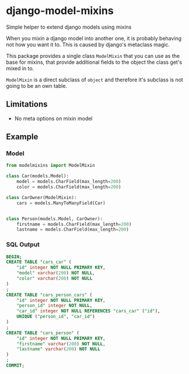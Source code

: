 django-model-mixins
===================

Simple helper to extend django models using mixins

When you mixin a django model into another one, it is probably behaving not how you want it to. This is caused by django's metaclass magic.

This package provides a single class ```ModelMixin``` that you can use as the base for mixins, that provide additional fields to the object the class get's mixed in to.

```ModelMixin``` is a direct subclass of ```object``` and therefore it's subclass is not going to be an own table.

## Limitations

 * No meta options on mixin model

## Example

### Model

```python
from modelmixins import ModelMixin

class Car(models.Model):
    model = models.CharField(max_length=200)
    color = models.CharField(max_length=200)

class CarOwner(ModelMixin):
    cars = models.ManyToManyField(Car)


class Person(models.Model, CarOwner):
    firstname = models.CharField(max_length=200)
    lastname = models.CharField(max_length=200)
```

### SQL Output

```sql
BEGIN;
CREATE TABLE "cars_car" (
    "id" integer NOT NULL PRIMARY KEY,
    "model" varchar(200) NOT NULL,
    "color" varchar(200) NOT NULL
)
;
CREATE TABLE "cars_person_cars" (
    "id" integer NOT NULL PRIMARY KEY,
    "person_id" integer NOT NULL,
    "car_id" integer NOT NULL REFERENCES "cars_car" ("id"),
    UNIQUE ("person_id", "car_id")
)
;
CREATE TABLE "cars_person" (
    "id" integer NOT NULL PRIMARY KEY,
    "firstname" varchar(200) NOT NULL,
    "lastname" varchar(200) NOT NULL
)
;
COMMIT;
```